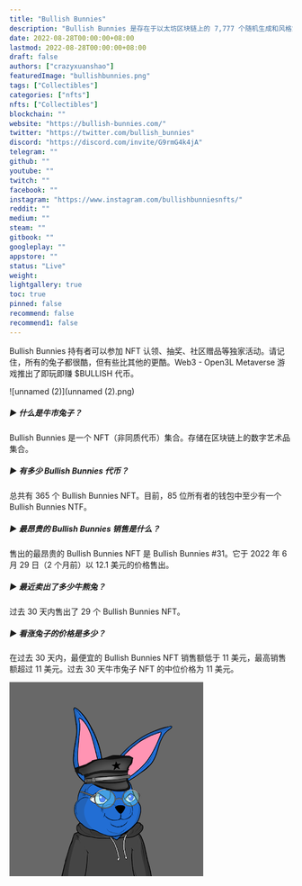 ```yaml
---
title: "Bullish Bunnies"
description: "Bullish Bunnies 是存在于以太坊区块链上的 7,777 个随机生成和风格策划的 NFT 的集合。"
date: 2022-08-28T00:00:00+08:00
lastmod: 2022-08-28T00:00:00+08:00
draft: false
authors: ["crazyxuanshao"]
featuredImage: "bullishbunnies.png"
tags: ["Collectibles"]
categories: ["nfts"]
nfts: ["Collectibles"]
blockchain: ""
website: "https://bullish-bunnies.com/"
twitter: "https://twitter.com/bullish_bunnies"
discord: "https://discord.com/invite/G9rmG4k4jA"
telegram: ""
github: ""
youtube: ""
twitch: ""
facebook: ""
instagram: "https://www.instagram.com/bullishbunniesnfts/"
reddit: ""
medium: ""
steam: ""
gitbook: ""
googleplay: ""
appstore: ""
status: "Live"
weight: 
lightgallery: true
toc: true
pinned: false
recommend: false
recommend1: false
---
```

Bullish Bunnies 持有者可以参加 NFT 认领、抽奖、社区赠品等独家活动。请记住，所有的兔子都很酷，但有些比其他的更酷。Web3 - Open3L Metaverse 游戏推出了即玩即赚 $BULLISH 代币。

![unnamed (2)](unnamed (2).png)

##### ▶ 什么是牛市兔子？

Bullish Bunnies 是一个 NFT（非同质代币）集合。存储在区块链上的数字艺术品集合。

##### ▶ 有多少 Bullish Bunnies 代币？

总共有 365 个 Bullish Bunnies NFT。目前，85 位所有者的钱包中至少有一个 Bullish Bunnies NTF。

##### ▶ 最昂贵的 Bullish Bunnies 销售是什么？

售出的最昂贵的 Bullish Bunnies NFT 是 Bullish Bunnies #31。它于 2022 年 6 月 29 日（2 个月前）以 12.1 美元的价格售出。

##### ▶ 最近卖出了多少牛熊兔？

过去 30 天内售出了 29 个 Bullish Bunnies NFT。

##### ▶ 看涨兔子的价格是多少？

在过去 30 天内，最便宜的 Bullish Bunnies NFT 销售额低于 11 美元，最高销售额超过 11 美元。过去 30 天牛市兔子 NFT 的中位价格为 11 美元。

![unnamed](unnamed.png)